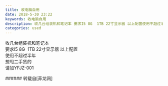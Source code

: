 ```yaml
---
title: 收电脑自用
date: 2018-5-30 23:22
keywords: 收电脑自用
description: 收几台组装机和笔记本 要求I5 8G  1TB 22寸显示器 以上配置使用不超过半年想甩二手货的请加YFJZ-001
categories: used
---
```

<td class="t_f" id="postmessage_1377358">

收几台组装机和笔记本 <br/>
要求I5 8G  1TB 22寸显示器 以上配置<br/>
使用不超过半年<br/>
想甩二手货的<br/>
请加YFJZ-001<br/>
</td>
###### 转载自[菲龙网]